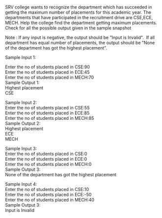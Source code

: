 SRV college wants to recognize the department which has succeeded in getting the maximum number of placements for this academic year. The departments that have participated in the recruitment drive are CSE,ECE, MECH. Help the college find the department getting maximum placements. Check for all the possible output given in the sample snapshot

Note : If any input is negative, the output should be "Input is Invalid".  If all department has equal number of placements, the output should be "None of the department has got the highest placement".

Sample Input 1:

Enter the no of students placed in CSE:90\
Enter the no of students placed in ECE:45\
Enter the no of students placed in MECH:70\
Sample Output 1:\
Highest placement\
CSE

Sample Input 2:\
Enter the no of students placed in CSE:55\
Enter the no of students placed in ECE:85\
Enter the no of students placed in MECH:85\
Sample Output 2:\
Highest placement\
ECE\
MECH

Sample Input 3:\
Enter the no of students placed in CSE:0\
Enter the no of students placed in ECE:0\
Enter the no of students placed in MECH:0\
Sample Output 3:\
None of the department has got the highest placement

Sample Input 4:\
Enter the no of students placed in CSE:10\
Enter the no of students placed in ECE:-50\
Enter the no of students placed in MECH:40\
Sample Output 3:\
Input is Invalid
